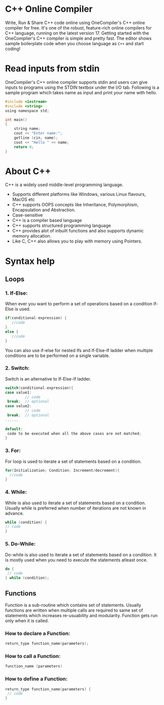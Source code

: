 # C++ Online Compiler

Write, Run & Share C++ code online using OneCompiler's C++ online compiler for free. It's one of the robust, feature-rich online compilers for C++ language, running on the latest version 17. Getting started with the OneCompiler's C++ compiler is simple and pretty fast. The editor shows sample boilerplate code  when you choose language as `C++` and start coding!

# Read inputs from stdin
OneCompiler's C++ online compiler supports stdin and users can give inputs to programs using the STDIN textbox under the I/O tab. Following is a sample program which takes name as input and print your name with hello.

```c
#include <iostream>
#include <string>
using namespace std;

int main() 
{
    string name;
    cout << "Enter name:";
    getline (cin, name);
    cout << "Hello " << name;
    return 0;
}
```

# About C++
C++ is a widely used middle-level programming language. 

* Supports different platforms like Windows, various Linux flavours, MacOS etc
* C++ supports OOPS concepts like Inheritance, Polymorphism, Encapsulation and Abstraction.
* Case-sensitive
* C++ is a compiler based language
* C++ supports structured programming language 
* C++ provides alot of inbuilt functions and also supports dynamic memory allocation.
* Like C, C++ also allows you to play with memory using Pointers.

# Syntax help

## Loops
### 1. If-Else:

When ever you want to perform a set of operations based on a condition If-Else is used.

```c
if(conditional-expression) {
   //code
}
else {
   //code
}
```
You can also use if-else for nested Ifs and If-Else-If ladder when multiple conditions are to be performed on a single variable.

### 2. Switch:

Switch is an alternative to If-Else-If ladder.

```c
switch(conditional-expression){    
case value1:    
         // code    
 break;  // optional  
case value2:    
         // code    
 break;  // optional  
......    
    
default:     
 code to be executed when all the above cases are not matched;    
} 
```

### 3. For:

For loop is used to iterate a set of statements based on a condition.

```c
for(Initialization; Condition; Increment/decrement){  
  //code  
} 
```

### 4. While:

While is also used to iterate a set of statements based on a condition. Usually while is preferred when number of iterations are not known in advance.

```c
while (condition) {  
// code 
}  
```

### 5. Do-While:
Do-while is also used to iterate a set of statements based on a condition. It is mostly used when you need to execute the statements atleast once.

```c
do {  
 // code 
} while (condition); 
```

## Functions

Function is a sub-routine which contains set of statements. Usually functions are written when multiple calls are required to same set of statements which increases re-usuability and modularity. Function gets run only when it is called.

### How to declare a Function:

```c
return_type function_name(parameters);
```

### How to call a Function:

```c
function_name (parameters)
```
### How to define a Function:
```c
return_type function_name(parameters) {  
 // code
}
```

